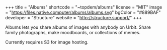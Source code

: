 +++
title = "Albums"
shortcode = "~topdem/albums"
license = "MIT"
image = "https://files.native.computer/albums/albums.svg"
bgColor = "#889BAF"
developer = "Structure"
website = "http://structure.support/"
+++

Albums lets you share albums of images with anybody on Urbit.  Share family photographs, make moodboards, or collections of memes.

Currently requires S3 for image hosting.
